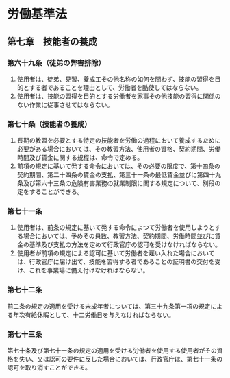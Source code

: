 # 労働基準法

## 第七章　技能者の養成

### 第六十九条（徒弟の弊害排除）

1. 使用者は、徒弟、見習、養成工その他名称の如何を問わず、技能の習得を目的とする者であることを理由として、労働者を酷使してはならない。
2. 使用者は、技能の習得を目的とする労働者を家事その他技能の習得に関係のない作業に従事させてはならない。

### 第七十条（技能者の養成）

1. 長期の教習を必要とする特定の技能者を労働の過程において養成するために必要がある場合においては、その教習方法、使用者の資格、契約期間、労働時間及び賃金に関する規程は、命令で定める。
2. 前項の規定に基いて発する命令においては、その必要の限度で、第十四条の契約期間、第二十四条の賃金の支払、第三十一条の最低賃金並びに第四十九条及び第六十三条の危険有害業務の就業制限に関する規定について、別段の定をすることができる。

### 第七十一条

1. 使用者は、前条の規定に基いて発する命令によつて労働者を使用しようとする場合においては、予めその員数、教習方法、契約期間、労働時間並びに賃金の基準及び支払の方法を定めて行政官庁の認可を受けなければならない。
2. 使用者が前項の規定による認可に基いて労働者を雇い入れた場合においては、行政官庁に届け出て、技能を習得する者であることの証明書の交付を受け、これを事業場に備え付けなければならない。

### 第七十二条

前二条の規定の適用を受ける未成年者については、第三十九条第一項の規定による年次有給休暇として、十二労働日を与えなければならない。

### 第七十三条

第七十条及び第七十一条の規定の適用を受ける労働者を使用する使用者がその資格を失い、又は認可の要件に反した場合においては、行政官庁は、第七十一条の認可を取り消すことができる。
